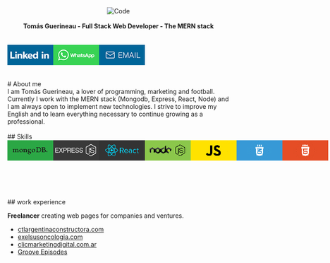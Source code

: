 <div align="center">
  <img alt="Code" src="https://images.unsplash.com/photo-1546900703-cf06143d1239?ixid=MnwxMjA3fDB8MHxwaG90by1wYWdlfHx8fGVufDB8fHx8&ixlib=rb-1.2.1&auto=format&fit=crop&w=991&q=80" style="max-height:163px; width:100; height: 300px; max-width:100%" />
</div>
<br>
<div align="center">
  <strong>Tomás Guerineau - Full Stack Web Developer - The MERN stack</strong>
</div>
<br>
<br>
<div style="display:flex;">
<a href="https://www.linkedin.com/in/tomas-guerineau-065431215"> <img align="left" alt="linked-in" src="./linkedin-up.jpg" /></a>
<a href="https://api.whatsapp.com/send?phone=+5493816518701"> <img align="left" alt="linked-in" src="./whatsapp-up.jpg" /></a>
<a href="mailto:tomasguerineau@gmail.com"> <img align="left" alt="linked-in" src="./email-up.jpg" /></a>
</div>
<br>
<br>
# About me
<br>
I am Tomás Guerineau, a lover of programming, marketing and football. Currently I work with the MERN stack (Mongodb, Express, React, Node) and I am always open to implement new technologies. I strive to improve my English and to learn everything necessary to continue growing as a professional.
<br>
<br>
## Skills
<br>
<div style="display:flex;">
<img align="left" alt="mongodb" src="./mongodb.jpg" />
<img align="left" alt="express" src="./express.jpg" />
<img align="left" alt="react" src="./react.jpg" />
<img align="left" alt="nodejs" src="./node.jpg" />
<img align="left" alt="javascript" src="./javascript.jpg" />
<img align="left" alt="css3" src="./css3.jpg" />
<img align="left" alt="html5" src="./html5.jpg" />
</div>
<br>
<br>
<br>
<br>
<br>
## work experience
<br>
<p><b>Freelancer</b> creating web pages for companies and ventures. </p>
<ul>
  <li><a href="http://ctlargentinaconstructora.com/">ctlargentinaconstructora.com</a></li>
  <li><a href="https://www.exelsusoncologia.com/">exelsusoncologia.com</a></li>
  <li><a href="http://clicmarketingdigital.com.ar/">clicmarketingdigital.com.ar</a></li>
  <li><a href="https://groov.vercel.app/">Groove Episodes</a></li>
</ul>
<br>
<br>

<!--
**tomasgueri/tomasgueri** is a ✨ _special_ ✨ repository because its `README.md` (this file) appears on your GitHub profile.

Here are some ideas to get you started:

- 🔭 I’m currently working on ...
- 🌱 I’m currently learning ...
- 👯 I’m looking to collaborate on ...
- 🤔 I’m looking for help with ...
- 💬 Ask me about ...
- 📫 How to reach me: ...
- 😄 Pronouns: ...
- ⚡ Fun fact: ...
-->
